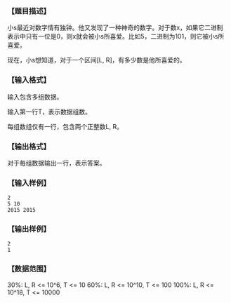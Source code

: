 ### 【题目描述】

小s最近对数字情有独钟。他又发现了一种神奇的数字。对于数x，如果它二进制表示中只有一位是0，则x就会被小s所喜爱。比如5，二进制为101，则它被小s所喜爱。

现在，小s想知道，对于一个区间[L, R]，有多少数是他所喜爱的。

### 【输入格式】

输入包含多组数据。

输入第一行T，表示数据组数。

每组数组仅有一行，包含两个正整数L, R。

### 【输出格式】

对于每组数据输出一行，表示答案。

### 【输入样例】

```plaintext
2
5 10
2015 2015
```

### 【输出样例】 

```plaintext
2
1
```

### 【数据范围】

30%: L, R <= 10^6, T <= 10
60%: L, R <= 10^10, T <= 100
100%: L, R <= 10^18, T <= 10000
